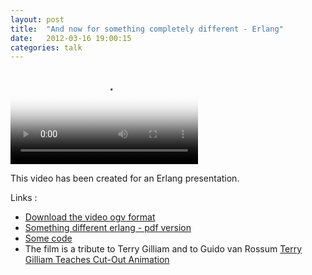 ```yaml
---
layout: post
title:  "And now for something completely different - Erlang"
date:   2012-03-16 19:00:15
categories: talk
---
```


<video controls="controls" poster="/video/something_different_erlang.png">
  <source src="/video/something_different_erlang.mp4" type="video/mp4" />
	<source src="/video/something_different_erlang.webm" type="video/webm" />
	<source src="/video/something_different_erlang.ogv" type="video/ogg" />
  <span class="error">
	  	Sorry, your browser does not support the video tag.
		  To see the video please use the link below.
  </span>
</video>

This video has been created for an Erlang presentation.

Links :

 * [Download the video ogv format](/video/something_different_erlang.ogv)
 * [Something different erlang - pdf version](/talks/something_different_erlang.pdf)
 * [Some code](https://github.com/extremeforge/xfdemo/)
 * The film is a tribute to Terry Gilliam and to Guido van Rossum [Terry Gilliam Teaches Cut-Out Animation](http://www.cartoonbrew.com/how-to/terry-gilliam-teaches-cut-out-animation.html)
